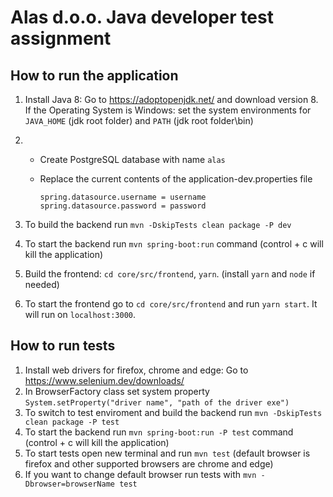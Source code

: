 # Alas d.o.o. Java developer test assignment

## How to run the application

1. Install Java 8: Go to https://adoptopenjdk.net/ and download version 8. If the Operating System is Windows: set the system environments for `JAVA_HOME` (jdk root folder) and `PATH` (jdk root folder\bin)
2. 	- Create PostgreSQL database with name ```alas```
	- Replace the current contents of the application-dev.properties file

	  ```
	  spring.datasource.username = username
	  spring.datasource.password = password
	  ```

3. To build the backend run `mvn -DskipTests clean package -P dev` 
4. To start the backend run `mvn spring-boot:run` command (control + c will kill the application)
5. Build the frontend: `cd core/src/frontend`, `yarn`. (install `yarn` and `node` if needed)
6. To start the frontend go to `cd core/src/frontend` and run `yarn start`. It will run on `localhost:3000`.

## How to run tests
1. Install web drivers for firefox, chrome and edge: Go to https://www.selenium.dev/downloads/
2. In BrowserFactory class set system property `System.setProperty("driver name", "path of the driver exe")`
1. To switch to test enviroment and build the backend run `mvn -DskipTests clean package -P test`
2. To start the backend run `mvn spring-boot:run -P test` command (control + c will kill the application)
3. To start tests open new terminal and run `mvn test` (default browser is firefox and other supported browsers are chrome and edge)
4. If you want to change default browser run tests with `mvn -Dbrowser=browserName test`


